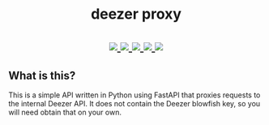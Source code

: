 <h1 align="center">
    deezer proxy
</p>

<p align="center">
    <a href="https://github.com/ryan5453/deezer-proxy/stargazers">
        <img src="https://img.shields.io/github/stars/ryan5453/deezer-proxy?style=social">
    </a>
    <a href="https://github.com/ryan5453/deezer-proxy/blob/main/LICENSE">
        <img src="https://img.shields.io/github/license/ryan5453/deezer-proxy">
    </a>
    <a href="https://python.org/">
        <img src="https://img.shields.io/badge/python-3.9-blue">
    </a>
    <a href="https://github.com/ambv/black">
        <img src="https://img.shields.io/badge/code%20style-black-black.svg">
    </a>
    <a href="https://github.com/PyCQA/isort">
        <img src="https://img.shields.io/badge/imports-isort-black.svg">
    </a>
</p>

## What is this?
This is a simple API written in Python using FastAPI that proxies requests to the internal Deezer API. It does not contain the Deezer blowfish key, so you will need obtain that on your own.